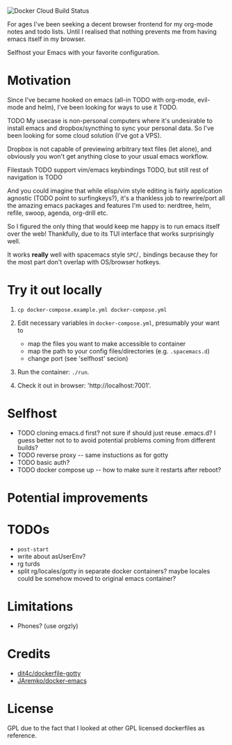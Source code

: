 ![Docker Cloud Build Status](https://img.shields.io/docker/cloud/build/karlicoss/cloudmacs)

For ages I've been seeking a decent browser frontend for my org-mode notes and todo lists. Until I realised that nothing prevents me from having emacs itself in my browser.

Selfhost your Emacs with your favorite configuration.

# Motivation
Since I've became hooked on emacs (all-in TODO with org-mode, evil-mode and helm), I've been looking for ways to use it TODO.

TODO My usecase is non-personal computers where it's undesirable to install emacs and dropbox/syncthing to sync your personal data. 
So I've been looking for some cloud solution (I've got a VPS).

Dropbox is not capable of previewing arbitrary text files (let alone), and obviously you won't get anything close to your usual emacs workflow.

Filestash TODO support vim/emacs keybindings TODO, but still rest of navigation is TODO

And you could imagine that while elisp/vim style editing is fairly application agnostic (TODO point to surfingkeys?), it's a thankless job to rewrire/port all the amazing emacs packages and features 
I'm used to: nerdtree, helm, refile, swoop, agenda, org-drill etc.

So I figured the only thing that would keep me happy is to run emacs itself over the web! Thankfully, due to its TUI interface that works surprisingly well.

It works **really** well with spacemacs style `SPC`/`,` bindings because they for the most part don't overlap with OS/browser hotkeys.

# Try it out locally 
1. `cp docker-compose.example.yml docker-compose.yml`
2. Edit necessary variables in `docker-compose.yml`, presumably your want to
   * map the files you want to make accessible to container
   * map the path to your config files/directories (e.g. `.spacemacs.d`)
   * change port (see 'selfhost' secion)
3. Run the container: `./run`.

4. Check it out in browser: 'http://localhost:7001'.

# Selfhost
* TODO cloning emacs.d first? not sure if should just reuse .emacs.d? I guess better not to to avoid potential problems coming from different builds?
* TODO reverse proxy -- same instuctions as for gotty
* TODO basic auth?
* TODO docker compose up -- how to make sure it restarts after reboot?

# Potential improvements


# TODOs
* `post-start`
* write about asUserEnv?
* rg turds
* split rg/locales/gotty in separate docker containers? maybe locales could be somehow moved to original emacs container?

# Limitations
* Phones? (use orgzly)

# Credits
* [dit4c/dockerfile-gotty](https://github.com/dit4c/dockerfile-gotty)
* [JAremko/docker-emacs](https://github.com/JAremko/docker-emacs)

# License
GPL due to the fact that I looked at other GPL licensed dockerfiles as reference.
